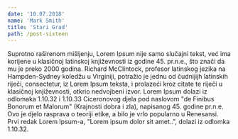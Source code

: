 ```yaml
---
date: '10.07.2018'
name: 'Mark Smith'
title: 'Stari Grad'
path: /post-sixteen
---
```


Suprotno raširenom mišljenju, Lorem Ipsum nije samo slučajni tekst, već ima korijene u klasičnoj latinskoj književnosti iz godine 45. pr.n.e., što znači da mu je preko 2000 godina. Richard McClintock, profesor latinskog jezika na Hampden-Sydney koledžu u Virginiji, potražio je jednu od čudnijijh latinskih riječi, consectetur, iz Lorem Ipsum teksta, i prolazeći kroz citate te riječi u klasičnoj književnosti, otkrio nedvojbeni izvor. Lorem Ipsum dolazi iz odlomaka 1.10.32 i 1.10.33 Ciceronovog djela pod naslovom "de Finibus Bonorum et Malorum" (Krajnosti dobra i zla), napisanog 45. godine pr.n.e. Ovo je djelo rasprava o teoriji etike, a bilo je vrlo popularno u Renesansi. Prvi redak Lorem Ipsum-a, "Lorem ipsum dolor sit amet..", dolazi iz odlomka 1.10.32.
